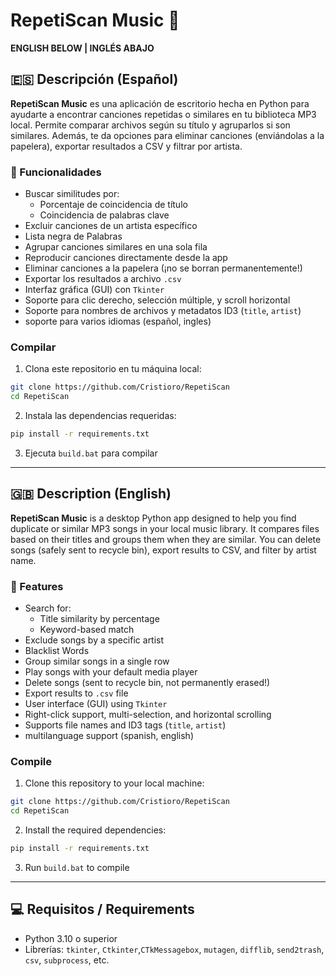 # RepetiScan Music 🎵

**ENGLISH BELOW | INGLÉS ABAJO**

## 🇪🇸 Descripción (Español)

**RepetiScan Music** es una aplicación de escritorio hecha en Python para ayudarte a encontrar canciones repetidas o similares en tu biblioteca MP3 local. Permite comparar archivos según su título y agruparlos si son similares. Además, te da opciones para eliminar canciones (enviándolas a la papelera), exportar resultados a CSV y filtrar por artista.

### 🔧 Funcionalidades

- Buscar similitudes por:
  - Porcentaje de coincidencia de título
  - Coincidencia de palabras clave
- Excluir canciones de un artista específico
- Lista negra de Palabras
- Agrupar canciones similares en una sola fila
- Reproducir canciones directamente desde la app
- Eliminar canciones a la papelera (¡no se borran permanentemente!)
- Exportar los resultados a archivo `.csv`
- Interfaz gráfica (GUI) con `Tkinter`
- Soporte para clic derecho, selección múltiple, y scroll horizontal
- Soporte para nombres de archivos y metadatos ID3 (`title`, `artist`)
- soporte para varios idiomas (español, ingles)

### Compilar
1. Clona este repositorio en tu máquina local:
```bash
git clone https://github.com/Cristioro/RepetiScan
cd RepetiScan
```
2. Instala las dependencias requeridas:
```bash
pip install -r requirements.txt
```
3. Ejecuta `build.bat` para compilar
---

## 🇬🇧 Description (English)

**RepetiScan Music** is a desktop Python app designed to help you find duplicate or similar MP3 songs in your local music library. It compares files based on their titles and groups them when they are similar. You can delete songs (safely sent to recycle bin), export results to CSV, and filter by artist name.

### 🔧 Features

- Search for:
  - Title similarity by percentage
  - Keyword-based match
- Exclude songs by a specific artist
- Blacklist Words
- Group similar songs in a single row
- Play songs with your default media player
- Delete songs (sent to recycle bin, not permanently erased!)
- Export results to `.csv` file
- User interface (GUI) using `Tkinter`
- Right-click support, multi-selection, and horizontal scrolling
- Supports file names and ID3 tags (`title`, `artist`)
- multilanguage support (spanish, english)

### Compile
1. Clone this repository to your local machine:
```bash
git clone https://github.com/Cristioro/RepetiScan
cd RepetiScan
```
2. Install the required dependencies:
```bash
pip install -r requirements.txt
```
3. Run `build.bat` to compile

---

## 💻 Requisitos / Requirements

- Python 3.10 o superior
- Librerías: `tkinter`, `Ctkinter`,`CTkMessagebox`, `mutagen`, `difflib`, `send2trash`, `csv`, `subprocess`, etc.


